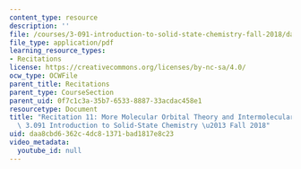```yaml
---
content_type: resource
description: ''
file: /courses/3-091-introduction-to-solid-state-chemistry-fall-2018/daa8cbd6362c4dc81371bad1817e8c23_MIT3_091F18_REC11.pdf
file_type: application/pdf
learning_resource_types:
- Recitations
license: https://creativecommons.org/licenses/by-nc-sa/4.0/
ocw_type: OCWFile
parent_title: Recitations
parent_type: CourseSection
parent_uid: 0f7c1c3a-35b7-6533-8887-33acdac458e1
resourcetype: Document
title: "Recitation 11: More Molecular Orbital Theory and Intermolecular Forces \u2013\
  \ 3.091 Introduction to Solid-State Chemistry \u2013 Fall 2018"
uid: daa8cbd6-362c-4dc8-1371-bad1817e8c23
video_metadata:
  youtube_id: null
---
```

